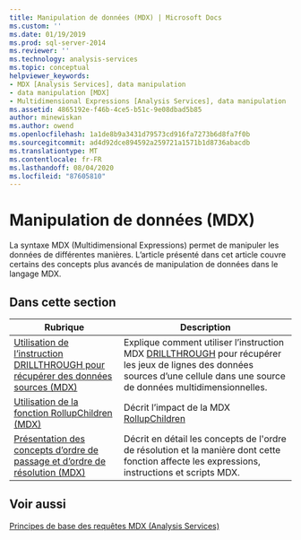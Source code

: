 ```yaml
---
title: Manipulation de données (MDX) | Microsoft Docs
ms.custom: ''
ms.date: 01/19/2019
ms.prod: sql-server-2014
ms.reviewer: ''
ms.technology: analysis-services
ms.topic: conceptual
helpviewer_keywords:
- MDX [Analysis Services], data manipulation
- data manipulation [MDX]
- Multidimensional Expressions [Analysis Services], data manipulation
ms.assetid: 4865192e-f46b-4ce5-b51c-9e08dbad5b85
author: minewiskan
ms.author: owend
ms.openlocfilehash: 1a1de8b9a3431d79573cd916fa7273b6d8fa7f0b
ms.sourcegitcommit: ad4d92dce894592a259721a1571b1d8736abacdb
ms.translationtype: MT
ms.contentlocale: fr-FR
ms.lasthandoff: 08/04/2020
ms.locfileid: "87605810"
---
```

# <a name="manipulating-data-mdx"></a>Manipulation de données (MDX)

La syntaxe MDX (Multidimensional Expressions) permet de manipuler les données de différentes manières. L’article présenté dans cet article couvre certains des concepts plus avancés de manipulation de données dans le langage MDX.

## <a name="in-this-section"></a>Dans cette section

|Rubrique|Description|  
|-----------|-----------------|  
|[Utilisation de l’instruction DRILLTHROUGH pour récupérer des données sources &#40;MDX&#41;](mdx-data-manipulation-retrieve-source-data-using-drillthrough.md)|Explique comment utiliser l’instruction MDX [DRILLTHROUGH](/sql/mdx/mdx-data-manipulation-drillthrough) pour récupérer les jeux de lignes des données sources d’une cellule dans une source de données multidimensionnelles.|  
|[Utilisation de la fonction RollupChildren &#40;MDX&#41;](mdx-data-manipulation-rollupchildren-function.md)|Décrit l’impact de la MDX [RollupChildren](/sql/mdx/rollupchildren-mdx)
|[Présentation des concepts d’ordre de passage et d’ordre de résolution &#40;MDX&#41;](mdx-data-manipulation-understanding-pass-order-and-solve-order.md)|Décrit en détail les concepts de l'ordre de résolution et la manière dont cette fonction affecte les expressions, instructions et scripts MDX.|  

<!-- ??

|[Script for Search and Replace] function on the analysis of multidimensional data.|

GeneMi is removing this commented row because it is unclear what article its link meant to link to.
Also, I had to add its leading '|' character, for consistency to aid bulk automated updated to our markdown source code.

GeneMi , 2019/01/19
-->

## <a name="see-also"></a>Voir aussi

[Principes de base des requêtes MDX (Analysis Services)](mdx-query-fundamentals-analysis-services.md)
